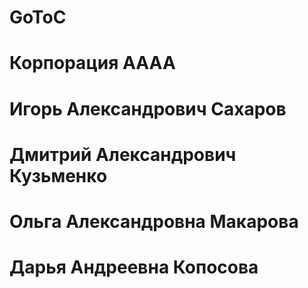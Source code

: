 # GoToC
# Корпорация АААА
# Игорь      Александрович Сахаров
# Дмитрий    Александрович Кузьменко
# Ольга      Александровна Макарова
# Дарья      Андреевна     Копосова
